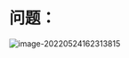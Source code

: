 # 问题：

![image-20220524162313815](https://misteryliu.oss-cn-beijing.aliyuncs.com/image/image-20220524162313815.png)